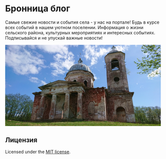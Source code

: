 # Бронница блог

Самые свежие новости и события села - у нас на портале! Будь в курсе всех событий в нашем уютном поселении. Информация о жизни сельского района, культурных мероприятиях и интересных событиях. Подписывайся и не упускай важные новости!

![hero](frontend/public/og.jpg)

## Лицензия

Licensed under the [MIT license](https://github.com/edssv/blog/LICENSE.md).
